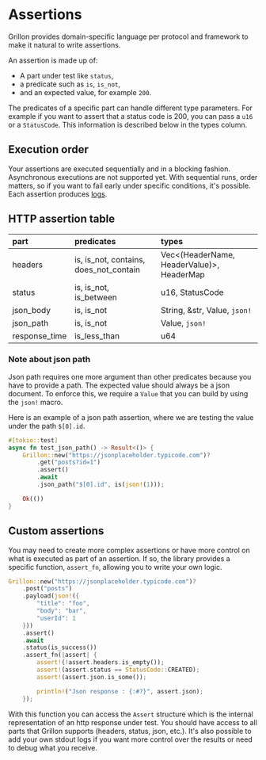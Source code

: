# Assertions

Grillon provides domain-specific language per protocol and framework to make it natural to write
assertions.

An assertion is made up of:

- A part under test like `status`,
- a predicate such as `is`, `is_not`,
- and an expected value, for example `200`.

The predicates of a specific part can handle different type parameters. For example if you want to
assert that a status code is 200, you can pass a `u16` or a `StatusCode`. This information is
described below in the types column.

## Execution order

Your assertions are executed sequentially and in a blocking fashion. Asynchronous executions are not
supported yet. With sequential runs, order matters, so if you want to fail early under specific
conditions, it's possible. Each assertion produces [logs](../logs.md).

## HTTP assertion table

| part        | predicates                           | types                                   |
|:------------|:-------------------------------------|:----------------------------------------|
|headers      |is, is_not, contains, does_not_contain|Vec<(HeaderName, HeaderValue)>, HeaderMap|
|status       |is, is_not, is_between                |u16, StatusCode                          |
|json_body    |is, is_not                            |String, &str, Value, `json!`             |
|json_path    |is, is_not                            |Value, `json!`                           |
|response_time|is_less_than                          |u64                                      |

### Note about json path

Json path requires one more argument than other predicates because you have to provide a path. The
expected value should always be a json document. To enforce this, we require a `Value` that you can
build by using the `json!` macro.

Here is an example of a json path assertion, where we are testing the value under the path
`$[0].id`.

```rust
#[tokio::test]
async fn test_json_path() -> Result<()> {
    Grillon::new("https://jsonplaceholder.typicode.com")?
        .get("posts?id=1")
        .assert()
        .await
        .json_path("$[0].id", is(json!(1)));

    Ok(())
}
```

## Custom assertions

You may need to create more complex assertions or have more control on what is executed as part
of an assertion. If so, the library provides a specific function, `assert_fn`, allowing you to write
your own logic.

```rust
Grillon::new("https://jsonplaceholder.typicode.com")?
    .post("posts")
    .payload(json!({
        "title": "foo",
        "body": "bar",
        "userId": 1
    }))
    .assert()
    .await
    .status(is_success())
    .assert_fn(|assert| {
        assert!(!assert.headers.is_empty());
        assert!(assert.status == StatusCode::CREATED);
        assert!(assert.json.is_some());

        println!("Json response : {:#?}", assert.json);
    });
```

With this function you can access the `Assert` structure which is the internal representation of an
http response under test. You should have access to all parts that Grillon supports (headers, status, json, etc.). It's also
possible to add your own stdout logs if you want more control over the results or need to debug
what you receive.
